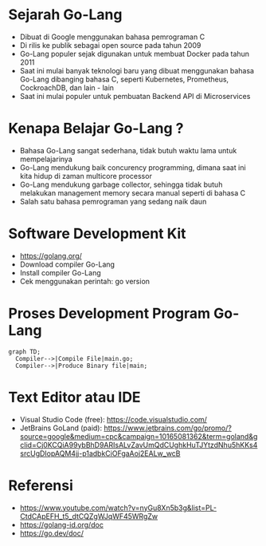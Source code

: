 # Sejarah Go-Lang
- Dibuat di Google menggunakan bahasa pemrograman C
- Di rilis ke publik sebagai open source pada tahun 2009
- Go-Lang populer sejak digunakan untuk membuat Docker pada tahun 2011
- Saat ini mulai banyak teknologi baru yang dibuat menggunakan bahasa Go-Lang dibanging bahasa C, seperti Kubernetes, Prometheus, CockroachDB, dan lain - lain
- Saat ini mulai populer untuk pembuatan Backend API di Microservices

# Kenapa Belajar Go-Lang ?
- Bahasa Go-Lang sangat sederhana, tidak butuh waktu lama untuk mempelajarinya
- Go-Lang mendukung baik concurency programming, dimana saat ini kita hidup di zaman multicore processor
- Go-Lang mendukung garbage collector, sehingga tidak butuh melakukan management memory secara manual seperti di bahasa C
- Salah satu bahasa pemrograman yang sedang naik daun

# Software Development Kit
- https://golang.org/
- Download compiler Go-Lang
- Install compiler Go-Lang
- Cek menggunakan perintah: go version

# Proses Development Program Go-Lang
```mermaid
graph TD;
  Compiler-->|Compile File|main.go;
  Compiler-->|Produce Binary file|main;
```

# Text Editor atau IDE
- Visual Studio Code (free): https://code.visualstudio.com/
- JetBrains GoLand (paid): https://www.jetbrains.com/go/promo/?source=google&medium=cpc&campaign=10165081362&term=goland&gclid=Cj0KCQiA99ybBhD9ARIsALvZavUmQdCUghkHuTJYtzdNhu5hKKs4srcUgDIopAQM4jj-p1adbkCiOFgaAoj2EALw_wcB

# Referensi
- https://www.youtube.com/watch?v=nyGu8Xn5b3g&list=PL-CtdCApEFH_t5_dtCQZgWJqWF45WRgZw
- https://golang-id.org/doc
- https://go.dev/doc/
